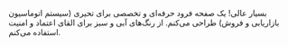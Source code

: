 

بسیار عالی! یک صفحه فرود حرفه‌ای و تخصصی برای تحیری (سیستم اتوماسیون بازاریابی و فروش) طراحی می‌کنم. از رنگ‌های آبی و سبز برای القای اعتماد و امنیت استفاده می‌کنم.

